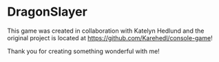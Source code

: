 # DragonSlayer

This game was created in collaboration with Katelyn Hedlund and the original project is located at https://github.com/Karehedl/console-game!

Thank you for creating something wonderful with me! 
